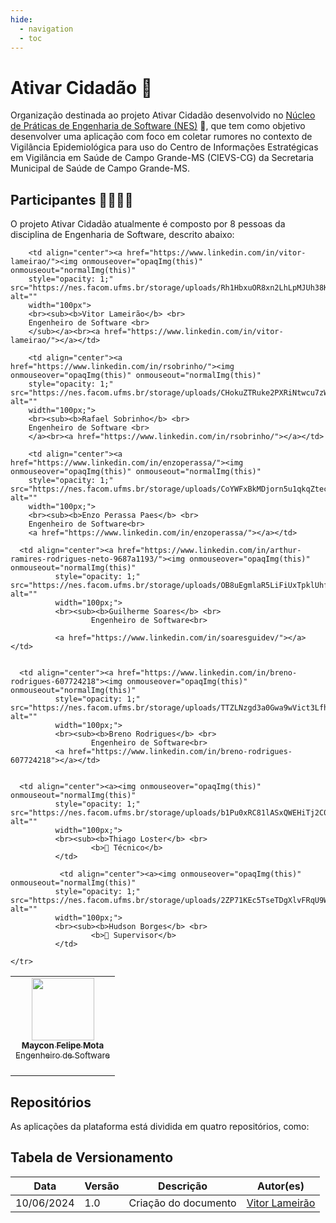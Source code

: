 ```yaml
---
hide:
  - navigation
  - toc
---
```


# Ativar Cidadão 🌟

Organização destinada ao projeto Ativar Cidadão desenvolvido no [Núcleo de Práticas de Engenharia de Software (NES)](https://nes.facom.ufms.br/) 🚀, que tem como objetivo desenvolver uma aplicação com foco em coletar rumores no contexto de Vigilância Epidemiológica para uso do Centro de Informações Estratégicas em Vigilância em Saúde de Campo Grande-MS (CIEVS-CG) da Secretaria Municipal de Saúde de Campo Grande-MS.

## **Participantes** 🙋‍♀️🙋‍♂️

O projeto Ativar Cidadão atualmente é composto por 8 pessoas da disciplina de Engenharia de Software, descrito abaixo:

<div class="md-typeset__scrollwrap"><div class="md-typeset__table"><table>
    <tbody>
    <tr>
        <td align="center"><a href="https://www.linkedin.com/in/mfelipemota/"><img 
        src="https://nes.facom.ufms.br/storage/uploads/F5O4WNVfL0u79rJeFi5QfjadxBpyxIcdqL4VN5Ca.png" alt=""
        width="100px">
        <br><sub><b>Maycon Felipe Mota</b> <br>
        Engenheiro de Software <br>
        </sub></a><br><a href="https://www.linkedin.com/in/mfelipemota/"></a>
        </td>

        <td align="center"><a href="https://www.linkedin.com/in/vitor-lameirao/"><img onmouseover="opaqImg(this)" onmouseout="normalImg(this)"
        style="opacity: 1;" src="https://nes.facom.ufms.br/storage/uploads/Rh1HbxuOR8xn2LhLpMJUh38KwQYPftjeAm4zZwka.png" alt=""
        width="100px">
        <br><sub><b>Vitor Lameirão</b> <br>
        Engenheiro de Software <br>
        </sub></a><br><a href="https://www.linkedin.com/in/vitor-lameirao/"></a></td>

        <td align="center"><a href="https://www.linkedin.com/in/rsobrinho/"><img onmouseover="opaqImg(this)" onmouseout="normalImg(this)"
        style="opacity: 1;" src="https://nes.facom.ufms.br/storage/uploads/CHokuZTRuke2PXRiNtwcu7zWNX3cha0Uh6aox9hu.jpg" alt=""
        width="100px;">
        <br><sub><b>Rafael Sobrinho</b> <br>
        Engenheiro de Software <br>
        </a><br><a href="https://www.linkedin.com/in/rsobrinho/"></a></td>

        <td align="center"><a href="https://www.linkedin.com/in/enzoperassa/"><img onmouseover="opaqImg(this)" onmouseout="normalImg(this)"
        style="opacity: 1;" src="https://nes.facom.ufms.br/storage/uploads/CoYWFxBkMDjorn5u1qkqZtecQLzQsoKW144MSv8h.jpg" alt=""
        width="100px;">
        <br><sub><b>Enzo Perassa Paes</b> <br>
        Engenheiro de Software<br>
        <a href="https://www.linkedin.com/in/enzoperassa/"></a></td>

      <td align="center"><a href="https://www.linkedin.com/in/arthur-ramires-rodrigues-neto-9687a1193/"><img onmouseover="opaqImg(this)" onmouseout="normalImg(this)"
              style="opacity: 1;" src="https://nes.facom.ufms.br/storage/uploads/OB8uEgmlaR5LiFiUxTpklUhf9VOgbV9qsQ1jY7SN.png" alt=""
              width="100px;">
              <br><sub><b>Guilherme Soares</b> <br>
                      Engenheiro de Software<br>

              <a href="https://www.linkedin.com/in/soaresguidev/"></a></td>


      <td align="center"><a href="https://www.linkedin.com/in/breno-rodrigues-607724218"><img onmouseover="opaqImg(this)" onmouseout="normalImg(this)"
              style="opacity: 1;" src="https://nes.facom.ufms.br/storage/uploads/TTZLNzgd3a0Gwa9wVict3LfhBtv89xjpohZtbA5Q.jpg" alt=""
              width="100px;">
              <br><sub><b>Breno Rodrigues</b> <br>
                      Engenheiro de Software<br>
              <a href="https://www.linkedin.com/in/breno-rodrigues-607724218"></a></td>


      <td align="center"><a><img onmouseover="opaqImg(this)" onmouseout="normalImg(this)"
              style="opacity: 1;" src="https://nes.facom.ufms.br/storage/uploads/b1Pu0xRC81lASxQWEHiTj2C0M9gVoKtle9tagOHF.jpg" alt=""
              width="100px;">
              <br><sub><b>Thiago Loster</b> <br>
                      <b>👑 Técnico</b>
              </td>

               <td align="center"><a><img onmouseover="opaqImg(this)" onmouseout="normalImg(this)"
              style="opacity: 1;" src="https://nes.facom.ufms.br/storage/uploads/2ZP71KEc5TseTDgXlvFRqU9Wz3GPKDohs1x1Cf5c.jpg" alt=""
              width="100px;">
              <br><sub><b>Hudson Borges</b> <br>
                      <b>👑 Supervisor</b>
              </td>

    </tr>

  </tbody>
  </table>
  </div>
  </div>
          
## Repositórios
As aplicações da plataforma está dividida em quatro repositórios, como:

<!-- - [Dados](https://github.com/comitivaesperanca/data)
- [Backend](https://github.com/comitivaesperanca/backend)
- [Frontend](https://github.com/comitivaesperanca/frontend)
- [Documentação](https://github.com/comitivaesperanca/docs) -->

## Tabela de Versionamento

<div class="md-typeset__scrollwrap">
  <div class="md-typeset__table">
    <table>
      <thead>
        <tr>
          <th>Data</th>
          <th>Versão</th>
          <th>Descrição</th>
          <th>Autor(es)</th>
        </tr>
      </thead>
    <tbody>
      <tr>
        <td>10/06/2024</td>
        <td>1.0</td>
        <td>Criação do documento</td>
        <td><a href="https://www.linkedin.com/in/vitor-lameirao/">Vitor Lameirão</a>
        </td>
      </tr>
    </tbody>
  </table>
</div>
</div>
